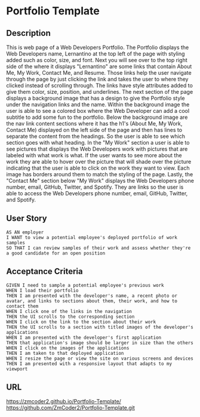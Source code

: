 # Portfolio Template

## Description
This is web page of a Web Developers Portfolio. The Portfolio displays the Web Developers name, Lernantino at the top left of the page with styling added such as color, size, and font.
Next you will see over to the top right side of the where it displays "Lernantino" are some links that contain About Me, My Work, Contact Me, and Resume. Those links help the user navigate through the page by just clicking the link and takes the user to where they clicked instead of scrolling through. The links have style attributes added to give them color, size, position, and underlines.
The next section of the page displays a background image that has a design to give the Portfolio style under the navigation links and the name. Within the background image the user is able to see a colored box where the Web Developer can add a cool subtitle to add some fun to the portfolio.
Below the background image are the nav link content sections where it has the h1's (About Me, My Work, Contact Me) displayed on the left side of the page and then has lines to separate the content from the headings. So the user is able to see which section goes with what heading.
In the "My Work" section a user is able to see pictures that displays the Web Developers work with pictures that are labeled with what work is what. If the user wants to see more about the work they are able to hover over the picture that will shade over the picture indicating that the user is able to click on the work they want to view. Each image has borders around them to match the styling of the page.
Lastly, the "Contact Me" section below "My Work" displays the Web Developers phone number, email, GitHub, Twitter, and Spotify. They are links so the user is able to access the Web Developers phone number, email, GitHub, Twitter, and Spotify.

## User Story

```
AS AN employer
I WANT to view a potential employee's deployed portfolio of work samples
SO THAT I can review samples of their work and assess whether they're a good candidate for an open position
```


## Acceptance Criteria

```
GIVEN I need to sample a potential employee's previous work
WHEN I load their portfolio
THEN I am presented with the developer's name, a recent photo or avatar, and links to sections about them, their work, and how to contact them
WHEN I click one of the links in the navigation
THEN the UI scrolls to the corresponding section
WHEN I click on the link to the section about their work
THEN the UI scrolls to a section with titled images of the developer's applications
WHEN I am presented with the developer's first application
THEN that application's image should be larger in size than the others
WHEN I click on the images of the applications
THEN I am taken to that deployed application
WHEN I resize the page or view the site on various screens and devices
THEN I am presented with a responsive layout that adapts to my viewport
```

## URL
https://zmcoder2.github.io/Portfolio-Template/
https://github.com/ZmCoder2/Portfolio-Template.git
